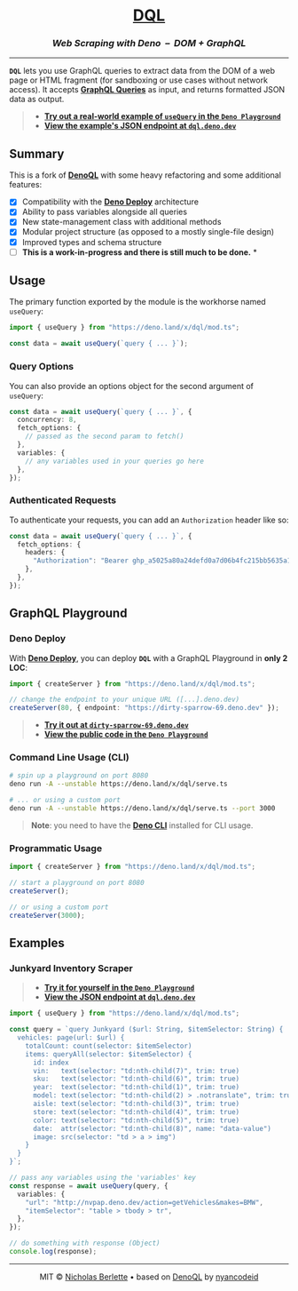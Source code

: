 <div align="center">

# [DQL](https://deno.land/x/dql)

### _**Web Scraping with Deno  –  DOM + GraphQL**_

</div>

---

**`DQL`** lets you use GraphQL queries to extract data from the DOM of a web page or HTML fragment (for sandboxing or use cases without network access). It accepts [**GraphQL Queries**](https://graphql.org/learn/queries) as input, and returns formatted JSON data as output.

> - [**Try out a real-world example of `useQuery` in the `Deno Playground`**](https://dash.deno.com/playground/dql)
> - [**View the example's JSON endpoint at `dql.deno.dev`**](https://dql.deno.dev)

## Summary

This is a fork of [**DenoQL**](https://deno.land/x/denoql) with some heavy refactoring and some additional features:

- [x] Compatibility with the [**Deno Deploy**](https://deno.com/deploy) architecture
- [x] Ability to pass variables alongside all queries
- [x] New state-management class with additional methods
- [x] Modular project structure (as opposed to a mostly single-file design)
- [x] Improved types and schema structure
- [ ] **This is a work-in-progress and there is still much to be done.** *

## Usage

The primary function exported by the module is the workhorse named `useQuery`:

```ts
import { useQuery } from "https://deno.land/x/dql/mod.ts";

const data = await useQuery(`query { ... }`);
```

### Query Options

You can also provide an options object for the second argument of `useQuery`:

```ts
const data = await useQuery(`query { ... }`, {
  concurrency: 8,
  fetch_options: {
    // passed as the second param to fetch()
  },
  variables: {
    // any variables used in your queries go here
  },
});
```

### Authenticated Requests

To authenticate your requests, you can add an `Authorization` header like so:

```ts
const data = await useQuery(`query { ... }`, {
  fetch_options: {
    headers: {
      "Authorization": "Bearer ghp_a5025a80a24defd0a7d06b4fc215bb5635a167c6",
    },
  },
});
```

## GraphQL Playground

### Deno Deploy

With [**Deno Deploy**](https://dash.deno.com/new), you can deploy **`DQL`** with a GraphQL Playground in **only 2 LOC**:

```ts
import { createServer } from "https://deno.land/x/dql/mod.ts";

// change the endpoint to your unique URL ([...].deno.dev)
createServer(80, { endpoint: "https://dirty-sparrow-69.deno.dev" });
```

> - [**Try it out at `dirty-sparrow-69.deno.dev`**](https://dirty-sparrow-69.deno.dev)
> - [**View the public code in the `Deno Playground`**](https://dash.deno.com/playground/dirty-sparrow-69)

### Command Line Usage (CLI)

```bash
# spin up a playground on port 8080
deno run -A --unstable https://deno.land/x/dql/serve.ts
```

```bash
# ... or using a custom port
deno run -A --unstable https://deno.land/x/dql/serve.ts --port 3000
```

> **Note**: you need to have the [**Deno CLI**](https://deno.land) installed for CLI usage.

### Programmatic Usage

```ts
import { createServer } from "https://deno.land/x/dql/mod.ts";

// start a playground on port 8080
createServer();

// or using a custom port
createServer(3000);
```

## Examples

### Junkyard Inventory Scraper

> - [**Try it for yourself in the `Deno Playground`**](https://dash.deno.com/playground/dql)
> - [**View the JSON endpoint at `dql.deno.dev`**](https://dql.deno.dev)

```ts
import { useQuery } from "https://deno.land/x/dql/mod.ts";

const query = `query Junkyard ($url: String, $itemSelector: String) {
  vehicles: page(url: $url) {
    totalCount: count(selector: $itemSelector)
    items: queryAll(selector: $itemSelector) {
      id: index
      vin:   text(selector: "td:nth-child(7)", trim: true)
      sku:   text(selector: "td:nth-child(6)", trim: true)
      year:  text(selector: "td:nth-child(1)", trim: true)
      model: text(selector: "td:nth-child(2) > .notranslate", trim: true)
      aisle: text(selector: "td:nth-child(3)", trim: true)
      store: text(selector: "td:nth-child(4)", trim: true)
      color: text(selector: "td:nth-child(5)", trim: true)
      date:  attr(selector: "td:nth-child(8)", name: "data-value")
      image: src(selector: "td > a > img")
    }
  }
}`;

// pass any variables using the 'variables' key
const response = await useQuery(query, {
  variables: {
    "url": "http://nvpap.deno.dev/action=getVehicles&makes=BMW",
    "itemSelector": "table > tbody > tr",
  },
});

// do something with response (Object)
console.log(response);
```

---

<div align="center">

MIT © [Nicholas Berlette](https://github.com/nberlette) • based on [DenoQL](https://deno.land/x/denoql) by [nyancodeid](https://github.com/nyancodeid)

</div>

